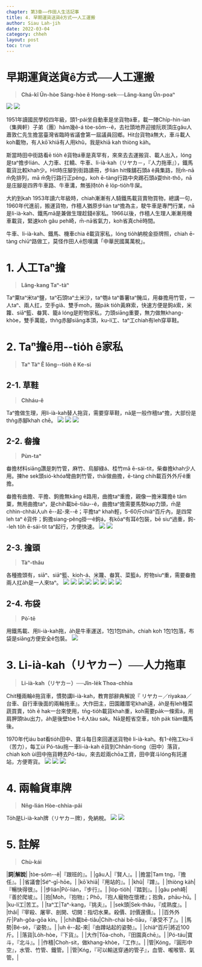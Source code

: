 ```yaml
---
chapter: 第3章——作田人生活記事
title: 4. 早期運貨送貨ê方式──人工運搬
author: Siau Lah-jih
date: 2022-03-04
category: chheh
layout: post
toc: true
---
```


# 早期運貨送貨ê方式──人工運搬
> **Chá-kî Ūn-hòe Sàng-hòe ê Hong-sek──Lâng-kang Ūn-poaⁿ**

![](../too5/07/7-0-1.蕭平治作者.jpg)
![](../too5/07/7-0-2.蕭平治蕭興森.jpg)

1951年讀國民學校四年級，頭1-pái坐自動車是坐貨物á車，載一陣Chi̍p-hin-ian（集興軒）子弟（團）hâm幾ê-á tòe-sōm--ê，去社頭地界迎接阮崁頂庄gâu人蕭敦仁先生擔當臺灣省臨時省議會第一屆議員回鄉。Hit台貨物á無大，車斗載人koh載物，有人kō͘ khiā有人用khû，我是khiā kah thiòng ka̍h。

斯當時田中街路看ē tio̍h ê貨物á車是真罕有，來來去去運搬貨、載人出入，lóng是taⁿ擔步lián、人力車、扛轎、牛車、li-ià-kah（リヤカ－，『人力拖車』），鐵馬載貨比較khah少。Hit時庄腳到街路讀冊，步lián hit條舖石頭á ê員集路，阮m̄-nā m̄免排列，mā m̄免行路行正pêng，koh ē-tàng行路中央踢石頭á耍thit-thô，nā是庄腳是四界牛車路、牛車溝，無張持to̍h ē lo̍p-tio̍h牛屎。

大約到kah 1953年讀六年級時，chiah漸漸有人騎鐵馬載貨賣物買物，總講一句，1960年代進前，搬運貨物，作穡人猶原步lián taⁿ擔為主，駛牛車是專門行業，nā是li-ià-kah、鐵馬mā是兼做生理趁錢ê家私。1966以後，作穡人生理人漸漸用機車載貨，緊速koh gâu peh崎，m̄-nā省氣力，koh省真chē時間。

牛車、li-ià-kah、鐵馬、機車chia ê載貨家私，lóng tio̍h納稅金掛牌照，chiah ē-tàng chiūⁿ路做工，莫怪作田人ē怨嘆講「中華民國萬萬稅」。

# 1. 人工Taⁿ擔
> **Lâng-kang Taⁿ-tàⁿ**

Taⁿ粟taⁿ米taⁿ鹽，taⁿ石頭taⁿ土米沙，taⁿ匏á taⁿ番薯taⁿ醃瓜，用畚擔用竹管，一人taⁿ、兩人扛，空手giâ、雙手mo͘h，捆pa̍k tio̍h黃麻索，快速方便是鉤á索，米籮、siāⁿ籃、畚箕、籠á lóng是貯物家私，力頭siāng重要，無力做無khang-khòe，雙手萬能，thǹg赤腳siāng本頂，ku-lí工、taⁿ工chiah有leh穿草鞋。

# 2. Taⁿ擔ē用--tio̍h ê家私
> **Taⁿ Tàⁿ Ē Iōng--tio̍h ê Ke-si**

## 2-1. 草鞋
> **Chháu-ê**

Taⁿ擔做生理，用li-ià-kah替人拖貨，需要穿草鞋，nā是一般作穡taⁿ擔，大部份是thǹg赤腳khah chē。
![](../too5/07/7-2-1.草鞋.jpg)
![](../too5/07/7-2-2.草鞋竹塘.jpg)
![](../too5/07/7-2-3.草鞋工具.jpg)

## 2-2. 畚擔
> **Pùn-taⁿ**

畚擔材料siāng讚是刺竹管，麻竹、烏腳綠á、桂竹mā ē-sái-tit，柴畚擔khah少人用。揀he sek頭sió-khóa彎曲刺竹管，thâi做曲擔，ē-tàng chih載百外外斤ê重擔。

畚擔有曲擔、平擔、鉤擔無kāng ê路用，曲擔taⁿ重擔，親像一擔米籮擔ê tâm粟，無用曲擔taⁿ，是chih載bē-tiâu--ê，曲擔taⁿ擔需要馬勢kap力頭，m̄是chhìn-chhái人uh ē--起-來--ê；平擔taⁿ khah輕，5-60斤chiâⁿ百斤內，是四常leh taⁿ ê貨件；鉤擔siang-pêng掛一ê鉤á，有kōaⁿ有耳ê包裝，bē siuⁿ過重，鉤--leh to̍h ē-sái-tit taⁿ起行，方便快速。
![](../too5/07/7-2-4.畚擔.jpg)
![](../too5/07/7-2-5.畚擔.jpg)

## 2-3. 擔頭
> **Tàⁿ-thâu**

各種擔頭有，siāⁿ、siāⁿ籃、kioh-á、米籮、畚箕、菜籃á，貯物siuⁿ重，需要畚擔兩人扛a̍h是一人來taⁿ。
![](../too5/07/7-2-6.米籮曲擔.jpg) 
![](../too5/07/7-2-7.畚箕.jpg)
![](../too5/07/7-2-8.𣛮.jpg) 
![](../too5/07/7-2-9.𣛮.jpg)
![](../too5/07/7-2-10.𣛮.jpg)
![](../too5/07/7-2-11.賣粿擔子.jpg) 
![](../too5/07/7-2-12.平擔.jpg)
![](../too5/07/7-2-13.菜籃仔鉛線.jpg)

## 2-4. 布袋
> **Pò͘-tē**

用鐵馬載、用li-ià-kah拖，a̍h是牛車運送，1包1包tha̍h，chiah koh 1包1包落，布袋是siāng方便安全ê包裝。
![](../too5/07/7-2-14.布袋.jpg)


# 3. Li-ià-kah（リヤカ－）──人力拖車
> **Li-ià-kah（リヤカ－）──Jîn-le̍k Thoa-chhia**

Chit種兩輪ê拖貨車，慣勢講li-ià-kah，教育部辭典解說『 リヤカ－／riyakaa／台車、自行車後面的兩輪拖車』。大作田主，田園離厝宅khah遠，a̍h是有leh種菜蔬買賣，to̍h ē hak一台來使用，tn̄g-tio̍h載貨khah重，koh需要pa̍k一條索á，用肩胛頭tàu出力，a̍h是後壁tòe 1-ê人tàu sak。Nā是輕省空車，to̍h pa̍k tiàm鐵馬後。

1970年代iáu bat看tio̍h田中、寶斗每日來回運送貨物ê li-ià-kah。有1-ê拖工ku-lí（苦力），每工ùi Pó-táu拖一車li-ià-kah ê貨到Chhân-tiong（田中）落貨，chiah koh ùi田中拖貨轉去Pó-táu，來去趁兩chōa工資，田中寶斗lóng有託運站，方便寄貨。
![](../too5/07/7-3-1.人力拖車.jpg)
![](../too5/07/7-3-2.手拖車.jpg)
![](../too5/07/7-3-3.兩輪拖車陳松雄.jpg)

# 4. 兩輪貨車牌
> **Nn̄g-lián Hòe-chhia-pâi**

To̍h是Li-ià-kah牌（リヤカ－牌），免納稅。
![](../too5/07/7-7-3人力1.jpg)
![](../too5/07/7-7-4人力2.jpg)

# 5. 註解
> **Chù-kái**

|**詞**|**解說**|
|tòe-sōm--ê|『跟班的』。|
|gâu人|『賢人』。|
|擔當|Tam tng，『擔任』。|
|省議會|Séⁿ-gī-hōe。|
|kō͘ khiā|『用站的』。|
|khû|『蹲』。|
|thiòng ka̍h|『暢快得很』。|
|步lián|Pō͘-lián，『步行』。|
|lo̍p-tio̍h|『踏到』。|
|gâu peh崎|『善於爬坡』。|
|抱|Mo͘h，『抱物』；Phō，『抱人寵物在懷裡』；抱負，phāu-hū。|
|ku-lí工|苦工。|
|taⁿ工|Taⁿ-kang，『挑夫』。|
|sek頭|Sek-thâu，『成熟度』。|
|thâi|『宰殺、屠宰、剖開、切開：指切水果。殺價、討價還價』。|
|百外外斤|Pah-gŏa-gōa kin。|
|chih載bē-tiâu|Chih-chài bē-tiāu，『承受不了』。|
|馬勢|Bé-sè，『姿勢』。|
|uh ē--起-來|『由蹲站起的姿勢』。|
|chiâⁿ百斤|將近100斤。|
|落貨|Lo̍h-hòe，『下貨』。|
|大作|Tōa-choh，『田園真chē』。|
|Pó-táu|寶斗，『北斗』。|
|作穡|Choh-sit，做khang-khòe，『工作』。|
|管|Kóng，『圓形中空』，水管、竹管、鐵管。|
|管|Kńg，『可以輸送穿通的管子』，血管、嚨喉管、氣管。|
